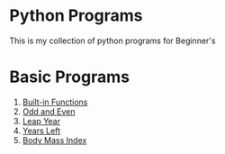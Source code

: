 # Python Programs 
This is my collection of python programs for Beginner's

# Basic Programs
1. [Built-in Functions](Programs/function.py)
2. [Odd and Even](Programs/odd_or_even.py)
3. [Leap Year](Programs/leap_year.py)
4. [Years Left](Programs/Life_in_days_weeks_months.py)
5. [Body Mass Index](Programs/Body_Mass_Index(BMI).py)
